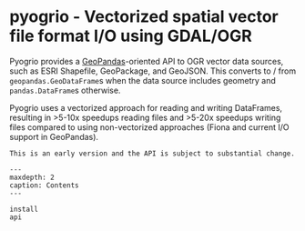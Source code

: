 # pyogrio - Vectorized spatial vector file format I/O using GDAL/OGR

Pyogrio provides a
[GeoPandas](https://github.com/geopandas/geopandas)-oriented API to OGR vector
data sources, such as ESRI Shapefile, GeoPackage, and GeoJSON. This converts to
/ from `geopandas.GeoDataFrame`s when the data source includes geometry and
`pandas.DataFrame`s otherwise.

Pyogrio uses a vectorized approach for reading and writing DataFrames, resulting in
\>5-10x speedups reading files and \>5-20x speedups writing files compared to using
non-vectorized approaches (Fiona and current I/O support in GeoPandas).



```{warning}
This is an early version and the API is subject to substantial change.
```

```{toctree}
---
maxdepth: 2
caption: Contents
---

install
api
```
